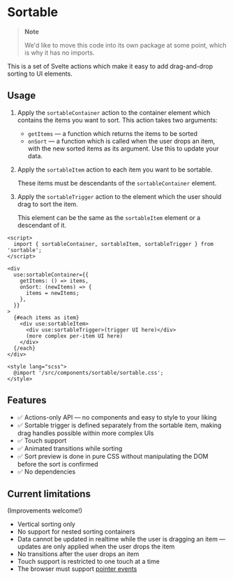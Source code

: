 # Sortable

> **Note**
>
> We'd like to move this code into its own package at some point, which is why it has no imports.

This is a set of Svelte actions which make it easy to add drag-and-drop sorting to UI elements.

## Usage

1. Apply the `sortableContainer` action to the container element which contains the items you want to sort. This action takes two arguments:

   - `getItems` — a function which returns the items to be sorted
   - `onSort` — a function which is called when the user drops an item, with the new sorted items as its argument. Use this to update your data.

1. Apply the `sortableItem` action to each item you want to be sortable.

   These items must be descendants of the `sortableContainer` element.

1. Apply the `sortableTrigger` action to the element which the user should drag to sort the item.

   This element can be the same as the `sortableItem` element or a descendant of it.

```svelte
<script>
  import { sortableContainer, sortableItem, sortableTrigger } from 'sortable';
</script>

<div
  use:sortableContainer={{
    getItems: () => items,
    onSort: (newItems) => {
      items = newItems;
    },
  }}
>
  {#each items as item}
    <div use:sortableItem>
      <div use:sortableTrigger>(trigger UI here)</div>
      (more complex per-item UI here)
    </div>
  {/each}
</div>

<style lang="scss">
  @import '/src/components/sortable/sortable.css';
</style>
```

## Features

- ✅ Actions-only API — no components and easy to style to your liking
- ✅ Sortable trigger is defined separately from the sortable item, making drag handles possible within more complex UIs
- ✅ Touch support
- ✅ Animated transitions while sorting
- ✅ Sort preview is done in pure CSS without manipulating the DOM before the sort is confirmed
- ✅ No dependencies

## Current limitations

(Improvements welcome!)

- Vertical sorting only
- No support for nested sorting containers
- Data cannot be updated in realtime while the user is dragging an item — updates are only applied when the user drops the item
- No transitions after the user drops an item
- Touch support is restricted to one touch at a time
- The browser must support [pointer events](https://caniuse.com/pointer)
